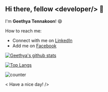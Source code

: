 ## Hi there, fellow <**developer**/> 👋 

I'm **Geethya Tennakoon**!  😄

How to reach me: 
  * Connect with me on [LinkedIn](https://www.linkedin.com/in/geethya95/)
  * Add me on [Facebook](https://www.facebook.com/geethya.tennakoon/)
  
[![Geethya's github stats](https://github-readme-stats.vercel.app/api?username=geethya1995&count_private=true&show_icons=true&theme=algolia&hide=issues)](https://github.com/anuraghazra/github-readme-stats)

[![Top Langs](https://github-readme-stats.vercel.app/api/top-langs/?username=geethya1995&langs_count=5)](https://github.com/anuraghazra/github-readme-stats)

![counter](https://[geethya1995].m.pipedream.net)


<!-- ![Anurag's github stats](https://github-readme-stats.vercel.app/api?username=anuraghazra&hide=contribs,prs) -->

  

< Have a nice day! />

<!--
**geethya1995/geethya1995** is a ✨ _special_ ✨ repository because its `README.md` (this file) appears on your GitHub profile.** -->

